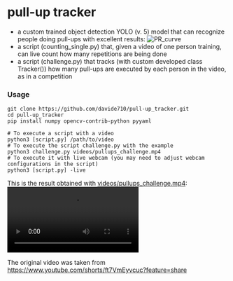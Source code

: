 # pull-up tracker

- a custom trained object detection YOLO (v. 5) model that can recognize people doing pull-ups with excellent results:
  ![PR_curve](https://github.com/davide710/pull-up_tracker/assets/106482229/158e7e03-ba4a-4068-a88b-59bb9e8de809)
- a script (counting_single.py) that, given a video of one person training, can live count how many repetitions are being done
- a script (challenge.py) that tracks (with custom developed class Tracker()) how many pull-ups are executed by each person in the video, as in a competition

### Usage
```
git clone https://github.com/davide710/pull-up_tracker.git
cd pull-up_tracker
pip install numpy opencv-contrib-python pyyaml

# To execute a script with a video
python3 [script.py] /path/to/video
# To execute the script challenge.py with the example
python3 challenge.py videos/pullups_challenge.mp4
# To execute it with live webcam (you may need to adjust webcam configurations in the script)
python3 [script.py] -live
```
This is the result obtained with [videos/pullups_challenge.mp4](videos/pullups_challenge.mp4):
![result](demo_result.avi)

The original video was taken from https://www.youtube.com/shorts/ft7VmEyvcuc?feature=share
#

